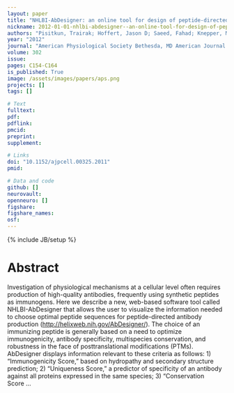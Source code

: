 ```yaml
---
layout: paper
title: "NHLBI-AbDesigner: an online tool for design of peptide-directed antibodies"
nickname: 2012-01-01-nhlbi-abdesigner--an-online-tool-for-design-of-peptide-directed-antibodies
authors: "Pisitkun, Trairak; Hoffert, Jason D; Saeed, Fahad; Knepper, Mark A; "
year: "2012"
journal: "American Physiological Society Bethesda, MD American Journal of Physiology-Cell Physiology"
volume: 302
issue:
pages: C154-C164
is_published: True
image: /assets/images/papers/aps.png
projects: []
tags: []

# Text
fulltext:
pdf:
pdflink:
pmcid:
preprint: 
supplement:

# Links
doi: "10.1152/ajpcell.00325.2011"
pmid:

# Data and code
github: []
neurovault:
openneuro: []
figshare:
figshare_names:
osf:
---
```

{% include JB/setup %}

# Abstract

Investigation of physiological mechanisms at a cellular level often requires production of high-quality antibodies, frequently using synthetic peptides as immunogens. Here we describe a new, web-based software tool called NHLBI-AbDesigner that allows the user to visualize the information needed to choose optimal peptide sequences for peptide-directed antibody production (http://helixweb.nih.gov/AbDesigner/). The choice of an immunizing peptide is generally based on a need to optimize immunogenicity, antibody specificity, multispecies conservation, and robustness in the face of posttranslational modifications (PTMs). AbDesigner displays information relevant to these criteria as follows: 1) “Immunogenicity Score,” based on hydropathy and secondary structure prediction; 2) “Uniqueness Score,” a predictor of specificity of an antibody against all proteins expressed in the same species; 3) “Conservation Score …
